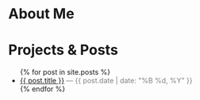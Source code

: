 # About Me

# Projects & Posts

<ul>
  {% for post in site.posts %}
    <li>
      <a href="{{ post.url | relative_url }}">{{ post.title }}</a>
      <span style="color: gray;">— {{ post.date | date: "%B %d, %Y" }}</span>
    </li>
  {% endfor %}
</ul>